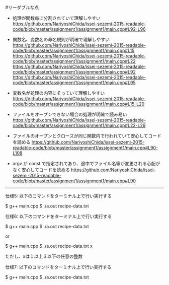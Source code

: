 #リーダブルな点

* 処理が関数毎に分割されていて理解しやすい
https://github.com/NariyoshiChida/issei-sezemi-2015-readable-code/blob/master/assignment1/assignment1/main.cpp#L92-L96


* 関数名、変数名の命名規則が明確で理解しやすい
https://github.com/NariyoshiChida/issei-sezemi-2015-readable-code/blob/master/assignment1/assignment1/main.cpp#L15
https://github.com/NariyoshiChida/issei-sezemi-2015-readable-code/blob/master/assignment1/assignment1/main.cpp#L22
https://github.com/NariyoshiChida/issei-sezemi-2015-readable-code/blob/master/assignment1/assignment1/main.cpp#L92
https://github.com/NariyoshiChida/issei-sezemi-2015-readable-code/blob/master/assignment1/assignment1/main.cpp#L95


* 変数名が処理の内容にそっていて理解しやすい
https://github.com/NariyoshiChida/issei-sezemi-2015-readable-code/blob/master/assignment1/assignment1/main.cpp#L15-L20


* ファイルをオープンできない場合の処理が明確で読み易い
https://github.com/NariyoshiChida/issei-sezemi-2015-readable-code/blob/master/assignment1/assignment1/main.cpp#L22-L29


* ファイルのオープンとクローズが同じ関数内で行われていて安心してコードを読める
https://github.com/NariyoshiChida/issei-sezemi-2015-readable-code/blob/master/assignment1/assignment1/main.cpp#L90-L108


* argv が const で指定されてあり、途中でファイル名等が変更される心配がなく安心してコードを読める
https://github.com/NariyoshiChida/issei-sezemi-2015-readable-code/blob/master/assignment1/assignment1/main.cpp#L90




-------------
仕様5:
以下のコマンドをターミナル上で行い実行する

$ g++ main.cpp
$ ./a.out recipe-data.txt

仕様6:
以下のコマンドをターミナル上で行い実行する

$ g++ main.cpp
$ ./a.out recipe-data.txt

or

$ g++ main.cpp
$ ./a.out recipe-data.txt x

ただし、xは１以上３以下の任意の整数

仕様7:
以下のコマンドをターミナル上で行い実行する

$ g++ main.cpp
$ ./a.out recipe-data.txt
